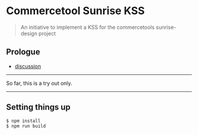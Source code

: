 # Commercetool Sunrise KSS

> An initiative to implement a KSS for the commercetools sunrise-design project

## Prologue

- [discussion](https://github.com/sphereio/commercetools-sunrise-design/issues/336)

---

So far, this is a try out only.

---


## Setting things up
```
$ npm install
$ npm run build
```